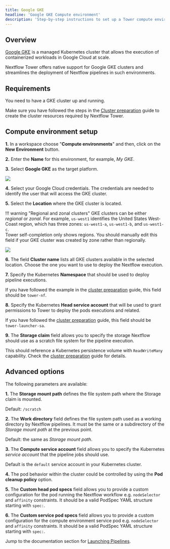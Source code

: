 ```yaml
---
title: Google GKE
headline: 'Google GKE Compute environment'
description: 'Step-by-step instructions to set up a Tower compute environment for Google GKE cluster'
---
```

## Overview

[Google GKE](https://cloud.google.com/kubernetes-engine) is a managed Kubernetes cluster that allows the execution of containerized workloads in Google Cloud at scale.

Nextflow Tower offers native support for Google GKE clusters and streamlines the deployment of Nextflow pipelines in such environments.


## Requirements

You need to have a GKE cluster up and running. 

Make sure you have followed the steps in the [Cluster preparation](https://github.com/seqeralabs/nf-tower-k8s) guide to create the cluster resources required by Nextflow Tower.


## Compute environment setup

**1.** In a workspace choose "**Compute environments**" and then, click on the **New Environment** button.

**2.** Enter the **Name** for this environment, for example, *My GKE*.

**3.** Select **Google GKE** as the target platform.

![](_images/gke_new_env.png)

**4.** Select your Google Cloud credentials. The credentials are needed to identify the user that will access the GKE cluster.

**5.** Select the **Location** where the GKE cluster is located.

!!! warning "Regional and zonal clusters" 
    GKE clusters can be either *regional* or *zonal*. For example, `us-west1` identifies the United States West-Coast region, which has three zones: `us-west1-a`, `us-west1-b`, and `us-west1-c`.
    <br>
    Tower self-completion only shows regions. You should manually edit this field if your GKE cluster was created by zone rather than regionally.
    <br>

![](_images/gke_regions.png)

**6.** The field **Cluster name** lists all GKE clusters available in the selected location. Choose the one you want to use to deploy the Nextflow execution.

**7.** Specify the Kubernetes **Namespace** that should be used to deploy pipeline executions.

If you have followed the example in the [cluster preparation](https://github.com/seqeralabs/nf-tower-k8s/blob/master/cluster-preparation.md#2-service-account--role-creation) guide, this field should be `tower-nf`.

**8.** Specify the Kubernetes **Head service account** that will be used to grant permissions to Tower to deploy the pods executions and related.

If you have followed the [cluster preparation](https://github.com/seqeralabs/nf-tower-k8s/blob/master/cluster-preparation.md#2-service-account--role-creation) guide, this field should be `tower-launcher-sa`.

**9.** The **Storage claim** field allows you to specify the storage Nextflow should use as a scratch file system for the pipeline execution.

This should reference a Kubernetes persistence volume with `ReadWriteMany` capability. Check the [cluster preparation](https://github.com/seqeralabs/nf-tower-k8s/blob/master/cluster-preparation.md#3-storage-configuration) guide for details.

## Advanced options

The following parameters are available:

**1.** The **Storage mount path** defines the file system path where the Storage claim is mounted. 

Default: `/scratch`

**2.** The **Work directory** field defines the file system path used as a working directory by Nextflow pipelines. It must be the same or a subdirectory of the *Storage mount path* at the previous point. 

Default: the same as *Storage mount path*.

**3.** The  **Compute service account** field allows you to specify the Kubernetes *service account* that the pipeline jobs should use. 

Default is the `default` service account in your Kubernetes cluster.

**4.** The pod behavior within the cluster could be controlled by using the **Pod cleanup policy** option.

**5.** The **Custom head pod specs** field allows you to provide a custom configuration for the pod running the Nextflow workflow e.g. `nodeSelector` and `affinity` constraints. It should be a valid PodSpec YAML structure starting with `spec:`.

**6.** The **Custom service pod specs** field allows you to provide a custom configuration for the compute environment service pod e.g. `nodeSelector` and `affinity` constraints. It should be a valid PodSpec YAML structure starting with `spec:`.


Jump to the documentation section for [Launching Pipelines](/launch/launchpad/).

